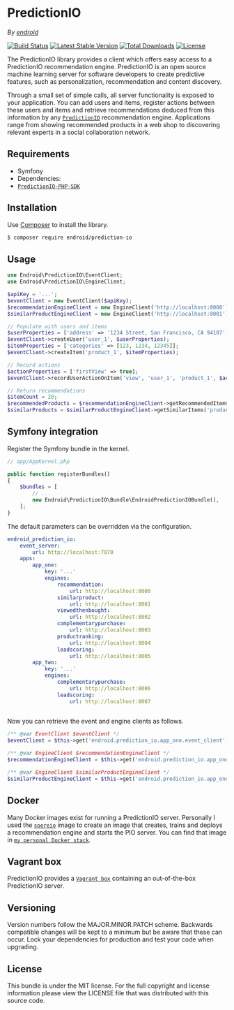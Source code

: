 PredictionIO
============

*By [endroid](http://endroid.nl/)*

[![Build Status](http://img.shields.io/travis/endroid/PredictionIO.svg)](http://travis-ci.org/endroid/PredictionIO)
[![Latest Stable Version](http://img.shields.io/packagist/v/endroid/prediction-io.svg)](https://packagist.org/packages/endroid/prediction-io)
[![Total Downloads](http://img.shields.io/packagist/dt/endroid/prediction-io.svg)](https://packagist.org/packages/endroid/prediction-io)
[![License](http://img.shields.io/packagist/l/endroid/prediction-io.svg)](https://packagist.org/packages/endroid/prediction-io)

The PredictionIO library provides a client which offers easy access to a PredictionIO recommendation engine.
PredictionIO is an open source machine learning server for software developers to create predictive features, such as
personalization, recommendation and content discovery.

Through a small set of simple calls, all server functionality is exposed to your application. You can add users and items,
register actions between these users and items and retrieve recommendations deduced from this information by any
[`PredictionIO`](http://prediction.io/) recommendation engine. Applications range from showing recommended products in a
web shop to discovering relevant experts in a social collaboration network.

## Requirements

* Symfony
* Dependencies:
 * [`PredictionIO-PHP-SDK`](https://github.com/PredictionIO/PredictionIO-PHP-SDK)

## Installation

Use [Composer](https://getcomposer.org/) to install the library.

``` bash
$ composer require endroid/prediction-io
```

## Usage

```php
use Endroid\PredictionIO\EventClient;
use Endroid\PredictionIO\EngineClient;

$apiKey = '...';
$eventClient = new EventClient($apiKey);
$recommendationEngineClient = new EngineClient('http://localhost:8000');
$similarProductEngineClient = new EngineClient('http://localhost:8001');

// Populate with users and items
$userProperties = ['address' => '1234 Street, San Francisco, CA 94107', 'birthday' => '22-04-1991'];
$eventClient->createUser('user_1', $userProperties);
$itemProperties = ['categories' => [123, 1234, 12345]];
$eventClient->createItem('product_1', $itemProperties);

// Record actions
$actionProperties = ['firstView' => true];
$eventClient->recordUserActionOnItem('view', 'user_1', 'product_1', $actionProperties);

// Return recommendations
$itemCount = 20;
$recommendedProducts = $recommendationEngineClient->getRecommendedItems('user_1', $itemCount);
$similarProducts = $similarProductEngineClient->getSimilarItems('product_1', $itemCount);

```

## Symfony integration

Register the Symfony bundle in the kernel.

```php
// app/AppKernel.php

public function registerBundles()
{
    $bundles = [
        // ...
        new Endroid\PredictionIO\Bundle\EndroidPredictionIOBundle(),
    ];
}

```

The default parameters can be overridden via the configuration.

```yaml
endroid_prediction_io:
    event_server:
        url: http://localhost:7070
    apps:
        app_one:
            key: '...'
            engines:
                recommendation:
                    url: http://localhost:8000
                similarproduct:
                    url: http://localhost:8001
                viewedthenbought:
                    url: http://localhost:8002
                complementarypurchase:
                    url: http://localhost:8003
                productranking:
                    url: http://localhost:8004
                leadscoring:
                    url: http://localhost:8005
        app_two:
            key: '...'
            engines:
                complementarypurchase:
                    url: http://localhost:8006
                leadscoring:
                    url: http://localhost:8007
                    
```

Now you can retrieve the event and engine clients as follows.

```php
/** @var EventClient $eventClient */
$eventClient = $this->get('endroid.prediction_io.app_one.event_client');

/** @var EngineClient $recommendationEngineClient */
$recommendationEngineClient = $this->get('endroid.prediction_io.app_one.recommendation.engine_client');

/** @var EngineClient $similarProductEngineClient */
$similarProductEngineClient = $this->get('endroid.prediction_io.app_one.similarproduct.engine_client');

```

## Docker

Many Docker images exist for running a PredictionIO server. Personally I used the
[`spereio`](https://github.com/sphereio/docker-predictionio) image to create an image
that creates, trains and deploys a recommendation engine and starts the PIO server. You can find that
image in [`my personal Docker stack`](https://github.com/endroid/docker/tree/master/docker/prediction-io).

## Vagrant box

PredictionIO provides a [`Vagrant box`](https://docs.prediction.io/install/install-vagrant/)
containing an out-of-the-box PredictionIO server.

## Versioning

Version numbers follow the MAJOR.MINOR.PATCH scheme. Backwards compatible
changes will be kept to a minimum but be aware that these can occur. Lock
your dependencies for production and test your code when upgrading.

## License

This bundle is under the MIT license. For the full copyright and license
information please view the LICENSE file that was distributed with this source code.